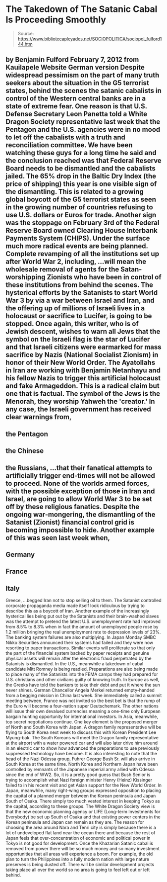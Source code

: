 # The Takedown of The Satanic Cabal Is Proceeding Smoothly

> Source: https://www.bibliotecapleyades.net/SOCIOPOLITICA/sociopol_fulford144.htm

by Benjamin Fulford
February 7, 2012
from
Kauilapele Website
German version
Despite widespread pessimism on the part of many truth seekers about the
situation in
the G5 terrorist states, behind the scenes
the satanic cabalists in control of the Western central banks are in a state
of extreme fear.
One reason is that U.S. Defense Secretary
Leon Panetta told a White Dragon Society representative last week that
the Pentagon and the U.S. agencies were in no mood to let off the cabalists
with a truth and reconciliation committee.
We have been watching these guys for a long
time he said and the conclusion reached was that Federal Reserve Board
needs to be dismantled and the cabalists jailed.
The 65% drop in the
Baltic Dry Index (the price of shipping)
this year is one visible sign of the dismantling.
This is related to a growing global boycott of
the G5 terrorist states as seen in the growing number of countries refusing
to use U.S. dollars or Euros for trade.
Another sign was the stoppage on
February 3rd of
the Federal Reserve Board owned Clearing
House Interbank Payments System (CHIPS).
Under the surface much more radical events are being planned.
Complete revamping of all the institutions set up after World War 2,
including,
...will mean the wholesale removal of agents for
the Satan-worshipping Zionists who have been in control of these
institutions from behind the scenes.
The hysterical efforts by the Satanists to start World War 3 by via a
war
between Israel and Iran, and the offering up of millions of
Israeli lives in a holocaust or sacrifice to Lucifer, is going to be
stopped.
Once again, this writer, who is of Jewish
descent, wishes to warn all Jews that the symbol on the Israeli flag is the
star of Lucifer and that Israeli citizens were earmarked for mass sacrifice
by Nazis (National Socialist Zionism) in honor of their
New
World Order.
The Ayatollahs in Iran are working with
Benjamin Netanhayu and his fellow Nazis to trigger this artificial
holocaust and fake Armageddon. This is a radical claim but one that is
factual. The symbol of the Jews is
the Menorah, they
worship Yahweh the 'creator.'
In any case, the Israeli government has received clear warnings from,
-
the Pentagon
-
the Chinese
-
the Russians,
...that their fanatical attempts to artificially
trigger end-times will not be allowed to proceed.
None of the worlds armed forces, with the
possible exception of those in Iran and Israel, are going to allow World War
3 to be set off by these religious fanatics. Despite the ongoing
war-mongering, the dismantling of the Satanist (Zionist) financial control
grid is becoming impossible to hide.
Another example of this was seen last week when,
-
Germany
-
France
-
Italy
-
Greece,
...begged Iran not to
stop
selling oil to them.
The Satanist
controlled corporate propaganda media made
itself look ridiculous by trying to describe this as a boycott of Iran.
Another example of the increasingly hysterical lies being put out by the
Satanists and their brain-washed slaves was the attempt to pretend the
latest U.S. unemployment rate had improved from 8.5% to 8.3% when in fact
the amount of unemployed people rose by 1.2 million bringing the real
unemployment rate to depression levels of 23%.
The banking system failures are also multiplying. In Japan Monday
SMBC Nikko Securities announced their
systems had failed and they were now resorting to paper transactions.
Similar events will proliferate so that only the
part of the financial system backed by paper receipts and genuine physical
assets will remain after the electronic fraud perpetrated by the Satanists
is dismantled.
In the U.S., meanwhile a takedown of cabal candidate Mitt Romney is
being readied. Preparations are also being made to place many of the
Satanists into
the FEMA camps they had prepared for U.S.
christians and other civilians guilty of knowing truth.
In Europe as well, the Greeks have told the bankers to take their debt and
put it where the sun never shines. German Chancellor Angela Merkel
returned empty-handed from a begging mission in China last week.
She immediately called a summit meeting between,
France was not invited so the best
bet is that the rump of the Euro will become a four-nation super
Deutschemark. The other nations will issue their own devalued currencies
meaning a one-time only European bargain hunting opportunity for
international investors.
In Asia, meanwhile, top secret negotiations continue.
One key element is the proposed merger of
North and South Korea with Japan. A dragon family representative will be
flying to South Korea next week to discuss this with Korean President Lee
Myung-bak.
The South Koreans will meet the Dragon family representative at the
airport with a water powered car and will also later drive him around in an
electric car to show how advanced the preparations to use previously
suppressed technology have become.
It is also interesting to note that the head of the Nazi Odessa group,
Fuhrer
George Bush Sr. will also arrive in
South Korea at the same time. North Korea and Northern Japan have been
controlled by remnants of the Japanese imperial army allied with Odessa
since the end of WW2.
So, it is a pretty good guess that Bush Senior
is trying to accomplish what Nazi foreign minister
Henry (Heinz) Kissinger failed to in his recent visit
and get Asian support for the New World Order.
In Japan, meanwhile, many right-wing groups expressed opposition to placing
the capital of a planned merger between the Korean peninsula and Japan South
of Osaka. There simply too much vested interest in keeping Tokyo as the
capital, according to these groups.
The
White Dragon Society view is that the new
economic planning agency or LIFE (Long-term Investments for Everybody) be
set up South of Osaka and that existing power centers in the Korean
peninsula and Japan can remain as they are.
The reason for choosing the area around Nara and
Tenri city is simply because there is a lot of undeveloped flat land near
the ocean there and because the rest of Japan feels that over-concentration
of economic and political power in Tokyo is not good for development.
Once the
Khazarian Satanic cabal is removed from
power there will be so much money and so many investment opportunities that
all areas will experience a boom.
For example, the old plan to turn the Philippines into a fully modern nation
with large nature preserves is being dusted off.
There will be similar development projects
taking place all over the world so no area is going to feel left out or left
behind.
